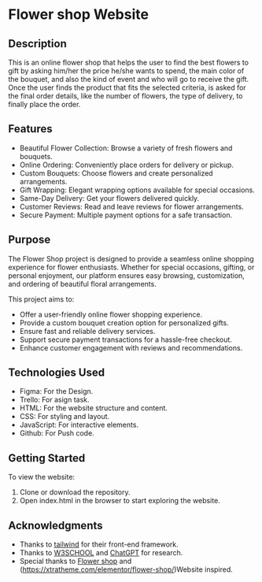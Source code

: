 # Flower shop Website

## Description

This is an online flower shop that helps the user to find the best flowers to gift by asking him/her the price he/she wants to spend, the main color of the bouquet, and also the kind of event and who will go to receive the gift. Once the user finds the product that fits the selected criteria, is asked for the final order details, like the number of flowers, the type of delivery, to finally place the order.

## Features

- Beautiful Flower Collection: Browse a variety of fresh flowers and bouquets.
- Online Ordering: Conveniently place orders for delivery or pickup.
- Custom Bouquets: Choose flowers and create personalized arrangements.
- Gift Wrapping: Elegant wrapping options available for special occasions.
- Same-Day Delivery: Get your flowers delivered quickly.
- Customer Reviews: Read and leave reviews for flower arrangements.
- Secure Payment: Multiple payment options for a safe transaction.

## Purpose

The Flower Shop project is designed to provide a seamless online shopping experience for flower enthusiasts. Whether for special occasions, gifting, or personal enjoyment, our platform ensures easy browsing, customization, and ordering of beautiful floral arrangements.

This project aims to:

- Offer a user-friendly online flower shopping experience.
- Provide a custom bouquet creation option for personalized gifts.
- Ensure fast and reliable delivery services.
- Support secure payment transactions for a hassle-free checkout.
- Enhance customer engagement with reviews and recommendations.

## Technologies Used

- Figma: For the Design.
- Trello: For asign task.
- HTML: For the website structure and content.
- CSS: For styling and layout.
- JavaScript: For interactive elements.
- Github: For Push code.

## Getting Started

To view the website:

1. Clone or download the repository.
2. Open index.html in the browser to start exploring the website.

## Acknowledgments

- Thanks to [tailwind](https://tailwindcss.com/) for their front-end framework.
- Thanks to [W3SCHOOL](https://www.w3schools.com/js/exercise.asp?x=xrcise_variables2) and [ChatGPT](https://chatgpt.com/) for research.
- Special thanks to [Flower shop](https://www.interflora.co.uk/) and (https://xtratheme.com/elementor/flower-shop/)Website inspired.